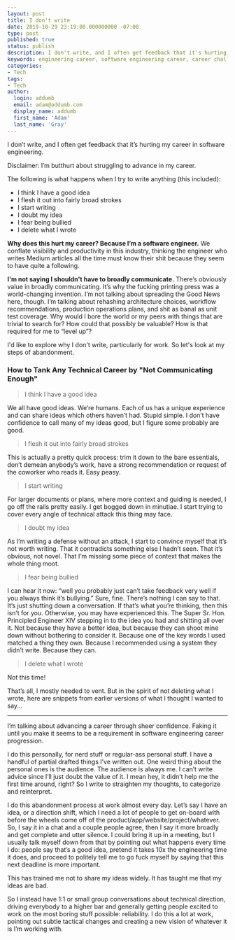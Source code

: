 ```yaml
---
layout: post
title: I don't write
date: 2019-10-29 23:19:00.000000000 -07:00
type: post
published: true
status: publish
description: I don't write, and I often get feedback that it's hurting my career in software engineering.
keywords: engineering career, software engineering career, career challenge, devops career, engineering writing
categories:
- Tech
tags:
- Tech
author:
  login: addumb
  email: adam@addumb.com
  display_name: addumb
  first_name: 'Adam'
  last_name: 'Gray'
---
```

I don’t write, and I often get feedback that it’s hurting my career in software engineering.

Disclaimer: I’m butthurt about struggling to advance in my career.

The following is what happens when I try to write anything (this included):

* I think I have a good idea
* I flesh it out into fairly broad strokes
* I start writing
* I doubt my idea
* I fear being bullied
* I delete what I wrote

**Why does this hurt my career? Because I’m a software engineer.** We conflate visibility and productivity in this industry, thinking the engineer who writes Medium articles all the time must know their shit because they seem to have quite a following.

**I'm not saying I shouldn't have to broadly communicate.** There’s obviously value in broadly communicating. It’s why the fucking printing press was a world-changing invention. I’m not talking about spreading the Good News here, though. I’m talking about rehashing architecture choices, workflow recommendations, production operations plans, and shit as banal as unit test coverage. Why would I bore the world or my peers with things that are trivial to search for? How could that possibly be valuable? How is that required for me to “level up”?

I'd like to explore why I don't write, particularly for work. So let's look at my steps of abandonment.

### How to Tank Any Technical Career by "Not Communicating Enough"

> I think I have a good idea

We all have good ideas. We’re humans. Each of us has a unique experience and can share ideas which others haven’t had. Stupid simple. I don’t have confidence to call many of my ideas good, but I figure some probably are good.

> I flesh it out into fairly broad strokes

This is actually a pretty quick process: trim it down to the bare essentials, don’t demean anybody’s work, have a strong recommendation or request of the coworker who reads it. Easy peasy.

> I start writing

For larger documents or plans, where more context and guiding is needed, I go off the rails pretty easily. I get bogged down in minutiae. I start trying to cover every angle of technical attack this thing may face.

> I doubt my idea

As I’m writing a defense without an attack, I start to convince myself that it’s not worth writing. That it contradicts something else I hadn’t seen. That it’s obvious, not novel. That I’m missing some piece of context that makes the whole thing moot.

> I fear being bullied

I can hear it now: “well you probably just can’t take feedback very well if you always think it’s bullying.” Sure, fine. There’s nothing I can say to that. It’s just shutting down a conversation. If that’s what you’re thinking, then this isn’t for you. Otherwise, you may have experienced this. The Super Sr. Hon. Principled Engineer XIV stepping in to the idea you had and shitting all over it. Not because they have a better idea, but because they can shoot mine down without bothering to consider it. Because one of the key words I used matched a thing they own. Because I recommended using a system they didn’t write. Because they can.

> I delete what I wrote

Not this time!

That’s all, I mostly needed to vent. But in the spirit of not deleting what I wrote, here are snippets from earlier versions of what I thought I wanted to say...

---

I’m talking about advancing a career through sheer confidence. Faking it until you make it seems to be a requirement in software engineering career progression.

I do this personally, for nerd stuff or regular-ass personal stuff. I have a handful of partial drafted things I’ve written out. One weird thing about the personal ones is the audience. The audience is always me. I can’t write advice since I’ll just doubt the value of it. I mean hey, it didn’t help me the first time around, right? So I write to straighten my thoughts, to categorize and reinterpret.

I do this abandonment process at work almost every day. Let’s say I have an idea, or a direction shift, which I need a lot of people to get on-board with before the wheels come off of the product/app/website/project/whatever. So, I say it in a chat and a couple people agree, then I say it more broadly and get complete and utter silence. I could bring it up in a meeting, but I usually talk myself down from that by pointing out what happens every time I do: people say that’s a good idea, pretend it takes 10x the engineering time it does, and proceed to politely tell me to go fuck myself by saying that this next deadline is more important.

This has trained me not to share my ideas widely. It has taught me that my ideas are bad.

So I instead have 1:1 or small group conversations about technical direction, driving everybody to a higher bar and generally getting people excited to work on the most boring stuff possible: reliability. I do this a lot at work, pointing out subtle tactical changes and creating a new vision of whatever it is I’m working with.

